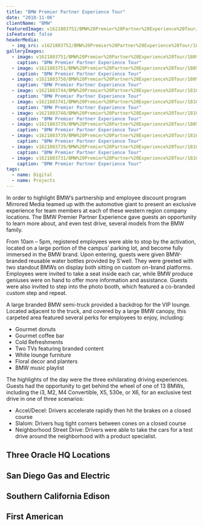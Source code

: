 ```yaml
---
title: "BMW Premier Partner Experience Tour"
date: "2018-11-06"
clientName: "BMW"
featuredImage: v1621803752/BMW%20Premier%20Partner%20Experience%20Tour/180925_BMW_PPE_ORACLE-0383_n5bsmy.jpg
isFeatured: false
headerMedia: 
  - img_src: v1621803752/BMW%20Premier%20Partner%20Experience%20Tour/180925_BMW_PPE_ORACLE-0383_n5bsmy.jpg
galleryImages:
  - image: v1621803751/BMW%20Premier%20Partner%20Experience%20Tour/180925_BMW_PPE_ORACLE-_knycgd.jpg
    caption: "BMW Premier Partner Experience Tour"
  - image: v1621803751/BMW%20Premier%20Partner%20Experience%20Tour/180925_BMW_PPE_ORACLE-0329_umvbaf.jpg
    caption: "BMW Premier Partner Experience Tour"
  - image: v1621803750/BMW%20Premier%20Partner%20Experience%20Tour/180925_BMW_PPE_ORACLE-0443_j7oqrx.jpg
    caption: "BMW Premier Partner Experience Tour"
  - image: v1621803744/BMW%20Premier%20Partner%20Experience%20Tour/181024_PPE-SD_-6615_jzseqe.jpg
    caption: "BMW Premier Partner Experience Tour"
  - image: v1621803741/BMW%20Premier%20Partner%20Experience%20Tour/181030_PPE_SCE-1500_h1tdur.jpg
    caption: "BMW Premier Partner Experience Tour"
  - image: v1621803740/BMW%20Premier%20Partner%20Experience%20Tour/181030_PPE_SCE-1976_u8fkr2.jpg
    caption: "BMW Premier Partner Experience Tour"
  - image: v1621803739/BMW%20Premier%20Partner%20Experience%20Tour/180925_BMW_PPE_ORACLE-0481_bpppjh.jpg
    caption: "BMW Premier Partner Experience Tour"
  - image: v1621803739/BMW%20Premier%20Partner%20Experience%20Tour/181030_PPE_SCE-1572_mzlrrk.jpg
    caption: "BMW Premier Partner Experience Tour"
  - image: v1621803739/BMW%20Premier%20Partner%20Experience%20Tour/181024_PPE-SD_-6123_okcttr.jpg
    caption: "BMW Premier Partner Experience Tour"
  - image: v1621803731/BMW%20Premier%20Partner%20Experience%20Tour/181024_PPE-SD_-6911_aff2zc.jpg
    caption: "BMW Premier Partner Experience Tour"
tags:
  - name: Digital
  - name: Projects
---
```


In order to highlight BMW’s partnership and employee discount program Mirrored Media teamed up with the automotive giant to present an exclusive experience for team members at each of these western region company locations. The BMW Premier Partner Experience gave guests an opportunity to learn more about, and even test drive, several models from the BMW family.
 
From 10am – 5pm, registered employees were able to stop by the activation, located on a large portion of the campus’ parking lot, and become fully immersed in the BMW brand. Upon entering, guests were given BMW-branded reusable water bottles provided by S’well. They were greeted with two standout BMWs on display both sitting on custom on-brand platforms. Employees were invited to take a seat inside each car, while BMW produce geniuses were on hand to offer more information and assistance. Guests were also invited to step into the photo booth, which featured a co-branded custom step and repeat.

A large branded BMW semi-truck provided a backdrop for the VIP lounge. Located adjacent to the truck, and covered by a large BMW canopy, this carpeted area featured several perks for employees to enjoy, including:

+ Gourmet donuts
+ Gourmet coffee bar
+ Cold Refreshments
+ Two TVs featuring branded content
+ White lounge furniture
+ Floral decor and planters
+ BMW music playlist

The highlights of the day were the three exhilarating driving experiences. Guests had the opportunity to get behind the wheel of one of 13 BMWs, including the i3, M2, M4 Convertible, X5, 530e, or X6, for an exclusive test drive in one of three scenarios:

+ Accel/Decel: Drivers accelerate rapidly then hit the brakes on a closed course
+ Slalom: Drivers hug tight corners between cones on a closed course
+ Neighborhood Street Drive: Drivers were able to take the cars for a test drive around the neighborhood with a product specialist.

## Three Oracle HQ Locations
## San Diego Gas and Electric
## Southern California Edison
## First American